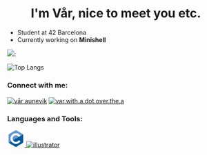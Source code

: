 <h1 align="center"> I'm Vår, nice to meet you etc. </h1>

- Student at 42 Barcelona
- Currently working on **Minishell**


<break>

<img src="https://media.giphy.com/media/TilmLMmWrRYYHjLfub/giphy.gif?cid=ecf05e47h0nsslwlqh1qis575vmbm4k403pjvgo7vgli4vnu&ep=v1_gifs_search&rid=giphy.gif&ct=g" width="500">:

![Top Langs](https://github-readme-stats.vercel.app/api/top-langs/?username=varaunevik&layout=compact&theme=dark)


<h3 align="left">Connect with me:</h3>
<p align="left">
<a href="https://linkedin.com/in/våraunevik" target="blank"><img align="center" src="https://raw.githubusercontent.com/rahuldkjain/github-profile-readme-generator/master/src/images/icons/Social/linked-in-alt.svg" alt="vår aunevik" height="30" width="40" /></a>
<a href="https://instagram.com/var.with.a.dot.over.the.a" target="blank"><img align="center" src="https://raw.githubusercontent.com/rahuldkjain/github-profile-readme-generator/master/src/images/icons/Social/instagram.svg" alt="var.with.a.dot.over.the.a" height="30" width="40" /></a>
</p>

<h3 align="left">Languages and Tools:</h3>
<p align="left"> <a href="https://www.cprogramming.com/" target="_blank" rel="noreferrer"> <img src="https://raw.githubusercontent.com/devicons/devicon/master/icons/c/c-original.svg" alt="c" width="40" height="40"/> </a> <a href="https://www.adobe.com/in/products/illustrator.html" target="_blank" rel="noreferrer"> <img src="https://www.vectorlogo.zone/logos/adobe_illustrator/adobe_illustrator-icon.svg" alt="illustrator" width="40" height="40"/> </a> </p>
<!--
**Varaunevik/Varaunevik** is a ✨ _special_ ✨ repository because its `README.md` (this file) appears on your GitHub profile.

Here are some ideas to get you started:

- 🔭 I’m currently working on ...
- 🌱 I’m currently learning ...
- 👯 I’m looking to collaborate on ...
- 🤔 I’m looking for help with ...
- 💬 Ask me about ...
- 📫 How to reach me: ...
- 😄 Pronouns: ...
- ⚡ Fun fact: ...
-->
